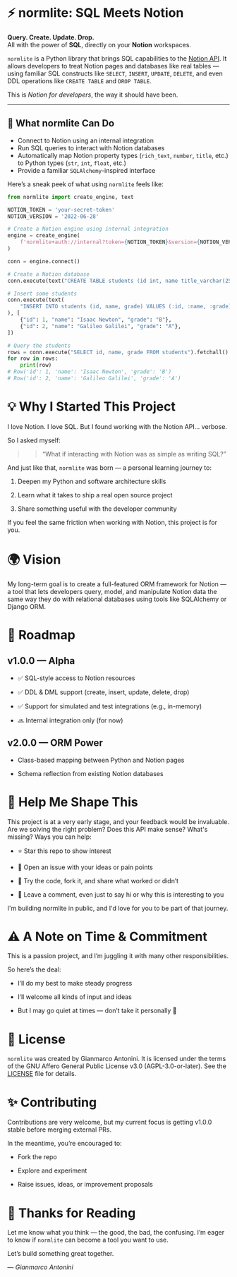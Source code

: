 # ⚡ normlite: SQL Meets Notion

**Query. Create. Update. Drop.**  
All with the power of **SQL**, directly on your **Notion** workspaces.

`normlite` is a Python library that brings SQL capabilities to the [Notion API](https://developers.notion.com/). It allows developers to treat Notion pages and databases like real tables — using familiar SQL constructs like `SELECT`, `INSERT`, `UPDATE`, `DELETE`, and even DDL operations like `CREATE TABLE` and `DROP TABLE`.

This is *Notion for developers*, the way it should have been.

---

## 🚀 What normlite Can Do

- Connect to Notion using an internal integration
- Run SQL queries to interact with Notion databases
- Automatically map Notion property types (`rich_text`, `number`, `title`, etc.) to Python types (`str`, `int`, `float`, etc.)
- Provide a familiar `SQLAlchemy`-inspired interface

Here’s a sneak peek of what using `normlite` feels like:

```python
from normlite import create_engine, text

NOTION_TOKEN = 'your-secret-token'
NOTION_VERSION = '2022-06-28'

# Create a Notion engine using internal integration
engine = create_engine(
    f'normlite+auth://internal?token={NOTION_TOKEN}&version={NOTION_VERSION}'
)

conn = engine.connect()

# Create a Notion database
conn.execute(text("CREATE TABLE students (id int, name title_varchar(255), grade varchar(1))"))

# Insert some students
conn.execute(text(
    "INSERT INTO students (id, name, grade) VALUES (:id, :name, :grade)"
), [
    {"id": 1, "name": "Isaac Newton", "grade": "B"},
    {"id": 2, "name": "Galileo Galilei", "grade": "A"},
])

# Query the students
rows = conn.execute("SELECT id, name, grade FROM students").fetchall()
for row in rows:
    print(row)
# Row('id': 1, 'name': 'Isaac Newton', 'grade': 'B')
# Row('id': 2, 'name': 'Galileo Galilei', 'grade': 'A')
```

# 💡 Why I Started This Project

I love Notion. I love SQL.
But I found working with the Notion API... verbose.

So I asked myself:

>> “What if interacting with Notion was as simple as writing SQL?”

And just like that, `normlite` was born — a personal learning journey to:

1. Deepen my Python and software architecture skills

2. Learn what it takes to ship a real open source project

3. Share something useful with the developer community

If you feel the same friction when working with Notion, this project is for you.

# 🌍 Vision

My long-term goal is to create a full-featured ORM framework for Notion —
a tool that lets developers query, model, and manipulate Notion data the same way they do with relational databases using tools like SQLAlchemy or Django ORM.

# 🎯 Roadmap
## v1.0.0 — Alpha

* ✅ SQL-style access to Notion resources

* ✅ DDL & DML support (create, insert, update, delete, drop)

* ✅ Support for simulated and test integrations (e.g., in-memory)

* 🔜 Internal integration only (for now)

## v2.0.0 — ORM Power

* Class-based mapping between Python and Notion pages

* Schema reflection from existing Notion databases

# 🤝 Help Me Shape This

This project is at a very early stage, and your feedback would be invaluable.
Are we solving the right problem? Does this API make sense? What's missing?
Ways you can help:

* ⭐ Star this repo to show interest

* 🧠 Open an issue with your ideas or pain points

* 🧪 Try the code, fork it, and share what worked or didn’t

* 💬 Leave a comment, even just to say hi or why this is interesting to you

I'm building normlite in public, and I'd love for you to be part of that journey.

# ⚠️ A Note on Time & Commitment

This is a passion project, and I’m juggling it with many other responsibilities.

So here’s the deal:

* I’ll do my best to make steady progress

* I’ll welcome all kinds of input and ideas

* But I may go quiet at times — don’t take it personally 💛

# 📜 License
``normlite`` was created by Gianmarco Antonini. It is licensed under the terms of the GNU Affero General Public License v3.0 (AGPL-3.0-or-later).
See the [LICENSE](../LICENSE) file for details.

# ✨ Contributing

Contributions are very welcome, but my current focus is getting v1.0.0 stable before merging external PRs.

In the meantime, you’re encouraged to:

* Fork the repo

* Explore and experiment

* Raise issues, ideas, or improvement proposals

# 🙏 Thanks for Reading

Let me know what you think — the good, the bad, the confusing.
I’m eager to know if `normlite` can become a tool you want to use.

Let’s build something great together.

— *Gianmarco Antonini*